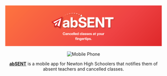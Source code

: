 ![abSENT Github Banner](https://github.com/absent-cc/branding/blob/main/assets/banner.svg)

<p align="center">
<img src="https://emojipedia-us.s3.dualstack.us-west-1.amazonaws.com/thumbs/120/apple/285/mobile-phone_1f4f1.png"
alt="Mobile Phone" width="20" height="20">
<p>

<p align="center">
  <a href="https://absent.cc"><b>abSENT</b></a> is a mobile app for Newton High Schoolers that notifies them of absent teachers and cancelled classes.
</p>